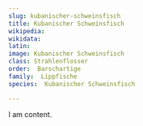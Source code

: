 ```yaml
---
slug: kubanischer-schweinsfisch
title: Kubanischer Schweinsfisch
wikipedia: 
wikidata: 
latin:
image: Kubanischer Schweinsfisch
class: Strahlenflosser
order:  Barschartige
family:  Lippfische
species:  Kubanischer Schweinsfisch

---
```


I am content.
